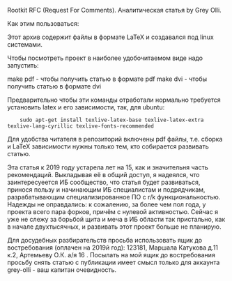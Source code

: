 Rootkit RFC (Request For Comments). Аналитическая статья by Grey Olli.


Как этим пользоваться:

Этот архив содержит файлы в формате LaTeX и создавался под linux системами.

Чтобы посмотреть проект в наиболее удобочитаемом виде надо запустить:

make pdf        -       чтобы получить статью в формате pdf
make dvi        -       чтобы получить статью в формате dvi

Предварительно чтобы эти команды отработали нормально требуется установить latex и его зависимости, так, для ubuntu:

        sudo apt-get install texlive-latex-base texlive-latex-extra texlive-lang-cyrillic texlive-fonts-recommended

Для удобства читателя в репозиторий включены pdf файлы, т.е. сборка и LaTeX зависимости нужны только тем, кто собирается развивать статью. 

Эта статья к 2019 году устарела лет на 15, как и значительня часть рекомендаций. Выкладывая её в общий доступ, я надеялся, что заинтересуеется ИБ сообщество, что статья будет развиваться, принося пользу и начинающим ИБ специалистам и подрядчикам, разрабатывающим специализированное ПО с r/k функциональностью. Надежды не оправдались: к сожалению, за более чем пол года, у проекта всего пара форков, причём с нулевой активностью. Сейчас я уже не слежу за борьбой щита и меча в ИБ области так пристально, как в начале двухтысячных, и развивать этот проект больше не планирую. 

Для досудебных разбирательств просьба использовать ящик до востребования (оплачен на 2019й год):
123181, Маршала Катукова д.11 к.2, Артемьеву О.К. а/я 16 .
Посылать на мой ящик до востребования просьбу снять статью с публикации имеет смысл только для аккаунта grey-olli - ваш капитан очевидность. 


